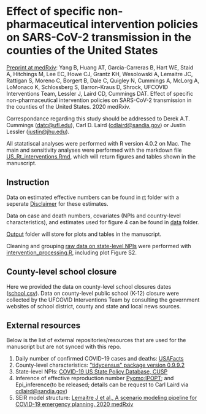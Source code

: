 #  Effect of specific non-pharmaceutical intervention policies on SARS-CoV-2 transmission in the counties of the United States

[Preprint at medRxiv](https://www.medrxiv.org/content/10.1101/2020.10.29.20221036v1): Yang B, Huang AT, Garcia-Carreras B, Hart WE, Staid A, Hitchings M, Lee EC, Howe CJ, Grantz KH, Wesolowski A, Lemaitre JC, Rattigan S, Moreno C, Borgert B, Dale C, Quigley N, Cummings A, McLorg A, LoMonaco K, Schlossberg S, Barron-Kraus D, Shrock, UFCOVID Interventions Team, Lessler J, Laird CD, Cummings DAT. Effect of specific non-pharmaceutical intervention policies on SARS-CoV-2 transmission in the counties of the United States. 2020 medRxiv.

Correspondance regarding this study should be addressed to Derek A.T. Cummings (datc@ufl.edu), Carl D. Laird (cdlaird@sandia.gov) or Justin Lessler (justin@jhu.edu).

All statatiscal analyses were performed with R version 4.0.2 on Mac. The main and sensitivity analyses were performed with the markdown file [US_Rt_interventions.Rmd](https://github.com/UF-IDD/US_County_Rt/blob/main/US_Rt_interventions.Rmd), which will return figures and tables shown in the manuscript.

## Instruction
Data on estimated effective numbers can be found in [rt](https://github.com/UF-IDD/US_County_Rt/tree/main/rt) folder with a seperate [Disclaimer](https://github.com/UF-IDD/US_County_Rt/blob/main/rt/README.md) for these estimates.

Data on case and death numbers, covariates (NPIs and country-level characteristics), and estimates used for figure 4 can be found in [data](https://github.com/UF-IDD/US_County_Rt/tree/main/data) folder.

[Output](https://github.com/UF-IDD/US_County_Rt/tree/main/output) folder will store for plots and tables in the manuscript.

Cleaning and grouping [raw data on state-level NPIs](https://github.com/UF-IDD/US_County_Rt/blob/main/data/intervention_googlesheet_raw_20200702.csv) were performed with [intervention_processing.R](https://github.com/UF-IDD/US_County_Rt/blob/main/intervention_processing.R), including plot Figure S2.

## County-level school closure
Here we provided the data on county-level school closures dates ([school.csv](https://github.com/UF-IDD/US_County_Rt/blob/main/data/school.csv)). Data on county-level public school (K-12) closure were collected by the UFCOVID Interventions Team by consulting the government websites of school district, county and state and local news sources.

##  External resources

Below is the list of external repositories/resources that are used for the manuscript but are not synced with this repo.

1. Daily number of confirmed COVID-19 cases and deaths: [USAFacts](https://usafacts.org/visualizations/coronavirus-covid-19-spread-map/)
2. County-level characteristics: ["tidycensus" package version 0.9.9.2](https://cran.r-project.org/web/packages/tidycensus/index.html)
3. State-level NPIs: [COVID-19 US State Policy Database, CUSP](https://docs.google.com/spreadsheets/d/1zu9qEWI8PsOI_i8nI_S29HDGHlIp2lfVMsGxpQ5tvAQ/edit#gid=973655443)
4. Inference of effective reproduction number
[Pyomo](http://www.pyomo.org);[IPOPT](https://coin-or.github.io/Ipopt/); and Epi_inference(to be released; details can be request to Carl Laird via cdlaird@sandia.gov)
5. SEIR model structure: [Lemaitre J et al., A scenario modeling pipeline for COVID-19 emergency planning. 2020 medRxiv](https://www.medrxiv.org/content/10.1101/2020.06.11.20127894v2)
